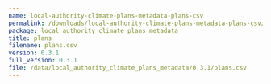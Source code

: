 ```yaml
---
name: local-authority-climate-plans-metadata-plans-csv
permalink: /downloads/local-authority-climate-plans-metadata-plans-csv/0_3_1
package: local_authority_climate_plans_metadata
title: plans
filename: plans.csv
version: 0.3.1
full_version: 0.3.1
file: /data/local_authority_climate_plans_metadata/0.3.1/plans.csv
---
```

